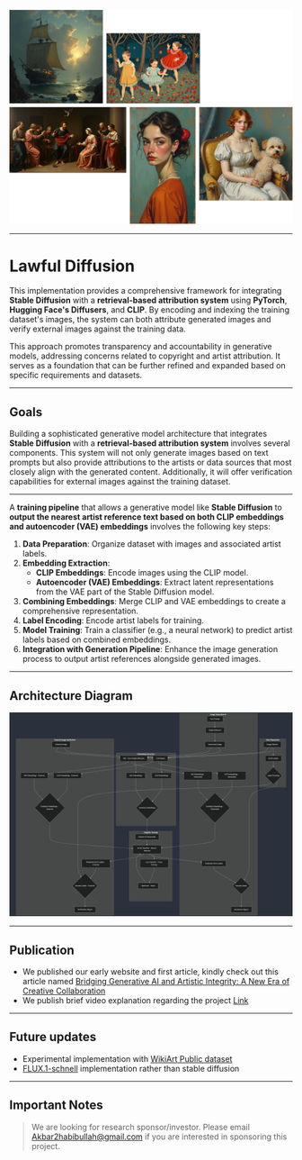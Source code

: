 ![hero](github.webp)

---

# Lawful Diffusion

This implementation provides a comprehensive framework for integrating **Stable Diffusion** with a **retrieval-based attribution system** using **PyTorch**, **Hugging Face's Diffusers**, and **CLIP**. By encoding and indexing the training dataset's images, the system can both attribute generated images and verify external images against the training data.

This approach promotes transparency and accountability in generative models, addressing concerns related to copyright and artist attribution. It serves as a foundation that can be further refined and expanded based on specific requirements and datasets.

---

## Goals

Building a sophisticated generative model architecture that integrates **Stable Diffusion** with a **retrieval-based attribution system** involves several components. This system will not only generate images based on text prompts but also provide attributions to the artists or data sources that most closely align with the generated content. Additionally, it will offer verification capabilities for external images against the training dataset.

---

A **training pipeline** that allows a generative model like **Stable Diffusion** to **output the nearest artist reference text based on both CLIP embeddings and autoencoder (VAE) embeddings** involves the following key steps:

1. **Data Preparation**: Organize dataset with images and associated artist labels.
2. **Embedding Extraction**:
   - **CLIP Embeddings**: Encode images using the CLIP model.
   - **Autoencoder (VAE) Embeddings**: Extract latent representations from the VAE part of the Stable Diffusion model.
3. **Combining Embeddings**: Merge CLIP and VAE embeddings to create a comprehensive representation.
4. **Label Encoding**: Encode artist labels for training.
5. **Model Training**: Train a classifier (e.g., a neural network) to predict artist labels based on combined embeddings.
6. **Integration with Generation Pipeline**: Enhance the image generation process to output artist references alongside generated images.

---

## Architecture Diagram

![Architecture Diagram](flowchart.png)

---

## Publication

- We published our early website and first article, kindly check out this article named [Bridging Generative AI and Artistic Integrity: A New Era of Creative Collaboration](https://lawfuldiffusion.kreasof.my.id/article/bridging-generative-ai-and-artistic-integrity)
- We publish brief video explanation regarding the project [Link](https://youtu.be/rL8eNZdQ7Y4?si=b2VhYLZKBTrNedWV)

---

## Future updates

- Experimental implementation with [WikiArt Public dataset](https://huggingface.co/datasets/huggan/wikiart)
- [FLUX.1-schnell](https://huggingface.co/black-forest-labs/FLUX.1-schnell) implementation rather than stable diffusion

---

## Important Notes

> We are looking for research sponsor/investor. Please email Akbar2habibullah@gmail.com if you are interested in sponsoring this project.
